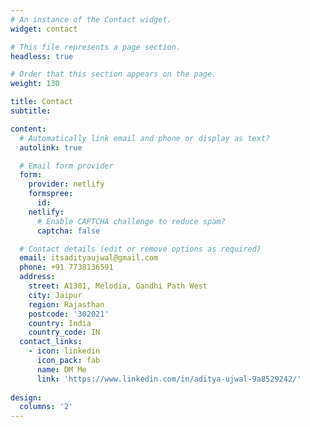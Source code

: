 ```yaml
---
# An instance of the Contact widget.
widget: contact

# This file represents a page section.
headless: true

# Order that this section appears on the page.
weight: 130

title: Contact
subtitle:

content:
  # Automatically link email and phone or display as text?
  autolink: true

  # Email form provider
  form:
    provider: netlify
    formspree:
      id:
    netlify:
      # Enable CAPTCHA challenge to reduce spam?
      captcha: false

  # Contact details (edit or remove options as required)
  email: itsadityaujwal@gmail.com
  phone: +91 7738136591
  address:
    street: A1301, Melodia, Gandhi Path West
    city: Jaipur
    region: Rajasthan
    postcode: '302021'
    country: India
    country_code: IN
  contact_links:
    - icon: linkedin
      icon_pack: fab
      name: DM Me
      link: 'https://www.linkedin.com/in/aditya-ujwal-9a8529242/'
    
design:
  columns: '2'
---
```

